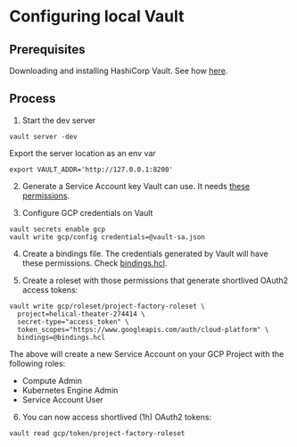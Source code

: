 # Configuring local Vault

## Prerequisites

Downloading and installing HashiCorp Vault. See how [here](https://www.vaultproject.io/docs/install#install-vault).

## Process

1. Start the dev server
```
vault server -dev
```

Export the server location as an env var
```
export VAULT_ADDR='http://127.0.0.1:8200'

```

2. Generate a Service Account key Vault can use. It needs [these permissions](https://www.vaultproject.io/docs/secrets/gcp#required-permissions).

3. Configure GCP credentials on Vault
```
vault secrets enable gcp
vault write gcp/config credentials=@vault-sa.json
```

4. Create a bindings file. The credentials generated by Vault will have these permissions. Check [bindings.hcl](./bindings.hcl).

5. Create a roleset with those permissions that generate shortlived OAuth2 access tokens:
```
vault write gcp/roleset/project-factory-roleset \
  project=helical-theater-274414 \
  secret-type="access_token" \
  token_scopes="https://www.googleapis.com/auth/cloud-platform" \
  bindings=@bindings.hcl
```

The above will create a new Service Account on your GCP Project with the following roles:
 - Compute Admin
 - Kubernetes Engine Admin
 - Service Account User

6. You can now access shortlived (1h) OAuth2 tokens:
```
vault read gcp/token/project-factory-roleset
```
